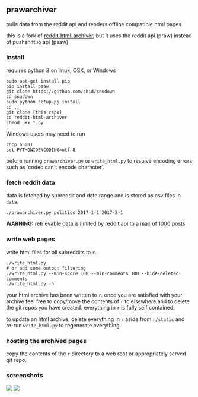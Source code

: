 ## prawarchiver

pulls data from the reddit api and renders offline compatible html pages

this is a fork of [reddit-html-archiver](https://github.com/libertysoft3/reddit-html-archiver), but it uses the reddit api (praw) instead of pushshift.io api (psaw)

### install

requires python 3 on linux, OSX, or Windows

    sudo apt-get install pip
    pip install psaw
    git clone https://github.com/chid/snudown
    cd snudown
    sudo python setup.py install
    cd ..
    git clone [this repo]
    cd reddit-html-archiver
    chmod u+x *.py

Windows users may need to run

    chcp 65001
    set PYTHONIOENCODING=utf-8

before running `prawarchiver.py` or `write_html.py` to resolve encoding errors such as 'codec can't encode character'.

### fetch reddit data

data is fetched by subreddit and date range and is stored as csv files in `data`.

    ./prawarchiver.py politics 2017-1-1 2017-2-1
    
**WARNING:** retrievable data is limited by reddit api to a max of 1000 posts

### write web pages

write html files for all subreddits to `r`.

    ./write_html.py
    # or add some output filtering
    ./write_html.py --min-score 100 --min-comments 100 --hide-deleted-comments
    ./write_html.py -h

your html archive has been written to `r`. once you are satisfied with your archive feel free to copy/move the contents of `r` to elsewhere and to delete the git repos you have created. everything in `r` is fully self contained.

to update an html archive, delete everything in `r` aside from `r/static` and re-run `write_html.py` to regenerate everything.

### hosting the archived pages

copy the contents of the `r` directory to a web root or appropriately served git repo.

### screenshots

![](screenshots/sub.jpg)
![](screenshots/post.jpg)
